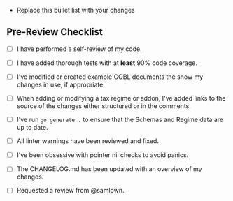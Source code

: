 - Replace this bullet list with your changes

## Pre-Review Checklist

- [ ] I have performed a self-review of my code.
- [ ] I have added thorough tests with at **least** 90% code coverage.
- [ ] I've modified or created example GOBL documents the show my changes in use, if appropriate.
- [ ] When adding or modifying a tax regime or addon, I've added links to the source of the changes either structured or in the comments.
- [ ] I've run `go generate .` to ensure that the Schemas and Regime data are up to date.
- [ ] All linter warnings have been reviewed and fixed.
- [ ] I've been obsessive with pointer nil checks to avoid panics.
- [ ] The CHANGELOG.md has been updated with an overview of my changes.
- [ ] Requested a review from @samlown.

